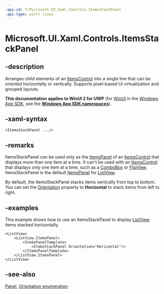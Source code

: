```yaml
---
-api-id: T:Microsoft.UI.Xaml.Controls.ItemsStackPanel
-api-type: winrt class
---
```


<!-- Class syntax.
public class ItemsStackPanel : Windows.UI.Xaml.Controls.Panel, Windows.UI.Xaml.Controls.IItemsStackPanel, Windows.UI.Xaml.Controls.IItemsStackPanel2
-->

# Microsoft.UI.Xaml.Controls.ItemsStackPanel

## -description
Arranges child elements of an [ItemsControl](itemscontrol.md) into a single line that can be oriented horizontally or vertically. Supports pixel-based UI virtualization and grouped layouts.

**This documentation applies to WinUI 2 for UWP** (for [WinUI](/windows/apps/winui/winui3/) in the [Windows App SDK](/windows/apps/windows-app-sdk/), see the **[Windows App SDK namespaces](/windows/windows-app-sdk/api/winrt/)**).

## -xaml-syntax
```xaml
<ItemsStackPanel .../>
```


## -remarks
ItemsStackPanel can be used only as the [ItemsPanel](itemscontrol_itemspanel.md) of an [ItemsControl](itemscontrol.md) that displays more than one item at a time. It can't be used with an [ItemsControl](itemscontrol.md) that displays only one item at a time, such as a [ComboBox](combobox.md) or [FlipView](flipview.md). ItemsStackPanel is the default [ItemsPanel](itemscontrol_itemspanel.md) for [ListView](listview.md).

By default, the ItemsStackPanel stacks items vertically from top to bottom. You can set the [Orientation](itemsstackpanel_orientation.md) property to **Horizontal** to stack items from left to right.

## -examples
This example shows how to use an ItemsStackPanel to display [ListView](listview.md) items stacked horizontally.

```xaml
<ListView>
    <ListView.ItemsPanel> 
        <ItemsPanelTemplate>
            <ItemsStackPanel Orientation="Horizontal"/>  
        </ItemsPanelTemplate> 
    </ListView.ItemsPanel> 
</ListView> 

```



## -see-also
[Panel](panel.md), [Orientation enumeration](orientation.md)
